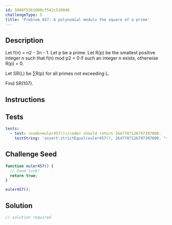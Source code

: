 ```yaml
---
id: 5900f5361000cf542c510048
challengeType: 5
title: 'Problem 457: A polynomial modulo the square of a prime'
---
```


## Description
<section id='description'>
Let f(n) = n2 - 3n - 1.
Let p be a prime.
Let R(p) be the smallest positive integer n such that f(n) mod p2 = 0 if such an integer n exists, otherwise R(p) = 0.


Let SR(L) be ∑R(p) for all primes not exceeding L.


Find SR(107).
</section>

## Instructions
<section id='instructions'>

</section>

## Tests
<section id='tests'>

```yml
tests:
  - text: <code>euler457()</code> should return 2647787126797397000.
    testString: 'assert.strictEqual(euler457(), 2647787126797397000, "<code>euler457()</code> should return 2647787126797397000.");'

```

</section>

## Challenge Seed
<section id='challengeSeed'>

<div id='js-seed'>

```js
function euler457() {
  // Good luck!
  return true;
}

euler457();
```

</div>



</section>

## Solution
<section id='solution'>

```js
// solution required
```
</section>
